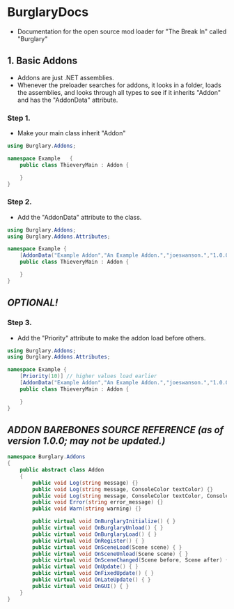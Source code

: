 # BurglaryDocs
- Documentation for the open source mod loader for "The Break In" called "Burglary"

## 1. Basic Addons
- Addons are just .NET assemblies.
- Whenever the preloader searches for addons, it looks in a folder, loads the assemblies, and looks through all types to see if it inherits "Addon" and has the "AddonData" attribute.

### **Step 1.**
- Make your main class inherit "Addon"
```cs
using Burglary.Addons;

namespace Example   {
    public class ThieveryMain : Addon {

    }
}
```

### **Step 2.**
- Add the "AddonData" attribute to the class.
```cs
using Burglary.Addons;
using Burglary.Addons.Attributes;

namespace Example {
    [AddonData("Example Addon","An Example Addon.","joeswanson.","1.0.0")] // recommended to use semantic versioning. this is not enforced.
    public class ThieveryMain : Addon {

    }
}
```

## ***OPTIONAL!***

### **Step 3.**
- Add the "Priority" attribute to make the addon load before others.
```cs
using Burglary.Addons;
using Burglary.Addons.Attributes;

namespace Example {
    [Priority(10)] // higher values load earlier
    [AddonData("Example Addon","An Example Addon.","joeswanson.","1.0.0")] // recommended to use semantic versioning. this is not enforced.
    public class ThieveryMain : Addon {

    }
}
```

## ***ADDON BAREBONES SOURCE REFERENCE (as of version 1.0.0; may not be updated.)***
```cs
namespace Burglary.Addons
{
    public abstract class Addon
    {
        public void Log(string message) {}
        public void Log(string message, ConsoleColor textColor) {}
        public void Log(string message, ConsoleColor textColor, ConsoleColor backColor) {}
        public void Error(string error_message) {}
        public void Warn(string warning) {}

        public virtual void OnBurglaryInitialize() { }
        public virtual void OnBurglaryUnload() { }
        public virtual void OnBurglaryLoad() { }
        public virtual void OnRegister() { }
        public virtual void OnSceneLoad(Scene scene) { }
        public virtual void OnSceneUnload(Scene scene) { }
        public virtual void OnSceneChanged(Scene before, Scene after) { }
        public virtual void OnUpdate() { }
        public virtual void OnFixedUpdate() { }
        public virtual void OnLateUpdate() { }
        public virtual void OnGUI() { }
    }
}
```
